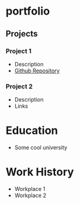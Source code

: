 # portfolio

## Projects
### Project 1
- Description
- [Github Repository](_Link_)

### Project 2
- Description
- Links

# Education
- Some cool university

# Work History
- Workplace 1
- Workplace 2
